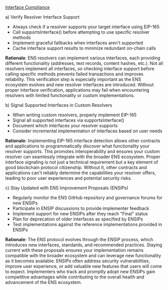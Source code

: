 [Interface Compliance](#interface-compliance)

a) Verify Resolver Interface Support
- Always check if a resolver supports your target interface using EIP-165
- Call supportsInterface() before attempting to use specific resolver methods
- Implement graceful fallbacks when interfaces aren't supported
- Cache interface support results to minimize redundant on-chain calls

**Rationale**: ENS resolvers can implement various interfaces, each providing different functionality (addresses, text records, content hashes, etc.). Not all resolvers implement all interfaces, so checking interface support before calling specific methods prevents failed transactions and improves reliability. This verification step is especially important as the ENS ecosystem evolves and new resolver interfaces are introduced. Without proper interface verification, applications may fail when encountering resolvers with limited functionality or custom implementations.

b) Signal Supported Interfaces in Custom Resolvers
- When writing custom resolvers, properly implement EIP-165
- Signal all supported interfaces via supportsInterface()
- Document which interfaces your resolver supports
- Consider incremental implementation of interfaces based on user needs

**Rationale**: Implementing EIP-165 interface detection allows other contracts and applications to programmatically discover what functionality your resolver supports. This promotes interoperability and ensures your custom resolver can seamlessly integrate with the broader ENS ecosystem. Proper interface signaling is not just a technical requirement but a key element of good blockchain protocol citizenship. Without it, other contracts and applications can't reliably determine the capabilities your resolver offers, leading to poor user experiences and potential security risks.

c) Stay Updated with ENS Improvement Proposals (ENSIPs)
- Regularly monitor the ENS GitHub repository and governance forums for new ENSIPs
- Participate in ENSIP discussions to provide implementer feedback
- Implement support for new ENSIPs after they reach "Final" status
- Plan for deprecation of older interfaces as specified by ENSIPs
- Test implementations against the reference implementations provided in ENSIPs

**Rationale**: The ENS protocol evolves through the ENSIP process, which introduces new interfaces, standards, and recommended practices. Staying current with these proposals ensures your implementation remains compatible with the broader ecosystem and can leverage new functionality as it becomes available. ENSIPs often address security vulnerabilities, improve user experience, or add valuable new features that users will come to expect. Implementers who track and promptly adopt new ENSIPs gain competitive advantages while contributing to the overall health and advancement of the ENS ecosystem.
